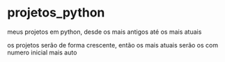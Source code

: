 # projetos_python

meus projetos em python, desde os mais antigos até os mais atuais

os projetos serão de forma crescente, então os mais atuais serão os com numero inicial mais auto

